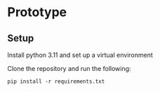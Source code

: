 # Prototype

## Setup
Install python 3.11 and set up a virtual environment

Clone the repository and run the following:
```
pip install -r requirements.txt
```
